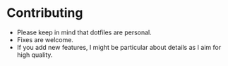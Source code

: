 # Contributing

- Please keep in mind that dotfiles are personal.
- Fixes are welcome.
- If you add new features, I might be particular about details as I aim for high
  quality.
